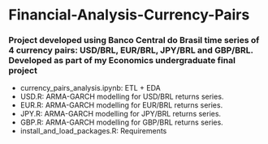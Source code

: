 # Financial-Analysis-Currency-Pairs

### Project developed using Banco Central do Brasil time series of 4 currency pairs: USD/BRL, EUR/BRL, JPY/BRL and GBP/BRL. Developed as part of my Economics undergraduate final project

- currency_pairs_analysis.ipynb: ETL + EDA
- USD.R: ARMA-GARCH modelling for USD/BRL returns series.
- EUR.R: ARMA-GARCH modelling for EUR/BRL returns series.
- JPY.R: ARMA-GARCH modelling for JPY/BRL returns series.
- GBP.R: ARMA-GARCH modelling for GBP/BRL returns series.
- install_and_load_packages.R: Requirements
